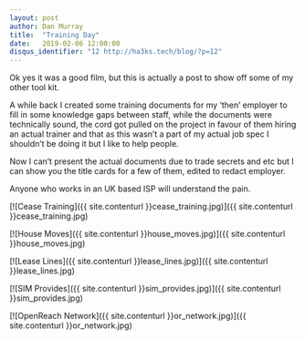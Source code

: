 ```yaml
---
layout: post
author: Dan Murray
title:  "Training Day"
date:   2019-02-06 12:00:00
disqus_identifier: "12 http://ha3ks.tech/blog/?p=12"
---
```

Ok yes it was a good film, but this is actually a post to show off some of my other tool kit.

A while back I created some training documents for my ‘then’ employer to fill in some knowledge gaps between staff, while the documents were technically sound, the cord got pulled on the project in favour of them hiring an actual trainer and that as this wasn’t a part of my actual job spec I shouldn’t be doing it but I like to help people.
<!--more-->

Now I can’t present the actual documents due to trade secrets and etc but I can show you the title cards for a few of them, edited to redact employer.

Anyone who works in an UK based ISP will understand the pain.

[![Cease Training]({{ site.contenturl }}cease_training.jpg)]({{ site.contenturl }}cease_training.jpg)

[![House Moves]({{ site.contenturl }}house_moves.jpg)]({{ site.contenturl }}house_moves.jpg)

[![Lease Lines]({{ site.contenturl }}lease_lines.jpg)]({{ site.contenturl }}lease_lines.jpg)

[![SIM Provides]({{ site.contenturl }}sim_provides.jpg)]({{ site.contenturl }}sim_provides.jpg)

[![OpenReach Network]({{ site.contenturl }}or_network.jpg)]({{ site.contenturl }}or_network.jpg)